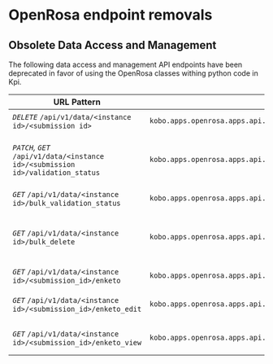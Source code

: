 # OpenRosa endpoint removals

## Obsolete Data Access and Management

The following data access and management API endpoints have been deprecated in favor of using the OpenRosa classes withing python code in Kpi.

URL Pattern | View Class or Function | Description
-- | -- | --
*`DELETE`* `/api/v1/data/<instance id>/<submission id>` | `kobo.apps.openrosa.apps.api.viewsets.data_viewset.DataViewSet.destroy` | Delete submissions
*`PATCH`, `GET`* `/api/v1/data/<instance id>/<submission id>/validation_status` | `kobo.apps.openrosa.apps.api.viewsets.data_viewset.DataViewSet.validation_status` | Modify validation status of specific instance.
*`GET`* `/api/v1/data/<instance id>/bulk_validation_status` |  `kobo.apps.openrosa.apps.api.viewsets.data_viewset.DataViewSet.bulk_validation_status` | Bulk delete submissions
*`GET`* `/api/v1/data/<instance id>/bulk_delete` | `kobo.apps.openrosa.apps.api.viewsets.data_viewset.DataViewSet.bulk_delete` | Bulk set multiple instance validation status
*`GET`* `/api/v1/data/<instance id>/<submission_id>/enketo` | `kobo.apps.openrosa.apps.api.viewsets.data_viewset.DataViewSet.enketo` | Proxy for enketo_edit
*`GET`* `/api/v1/data/<instance id>/<submission_id>/enketo_edit` | `kobo.apps.openrosa.apps.api.viewsets.data_viewset.DataViewSet.enketo_edit` | Handle enketo edit request
*`GET`* `/api/v1/data/<instance id>/<submission_id>/enketo_view` | `kobo.apps.openrosa.apps.api.viewsets.data_viewset.DataViewSet.enketo_view` | Handle enketo view request
